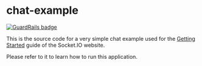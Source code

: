 # chat-example

[![GuardRails badge](https://badges.production.guardrails.io/shtakai/chat-example.svg)](https://www.guardrails.io)

This is the source code for a very simple chat example used for 
the [Getting Started](http://socket.io/get-started/chat/) guide 
of the Socket.IO website.

Please refer to it to learn how to run this application.
